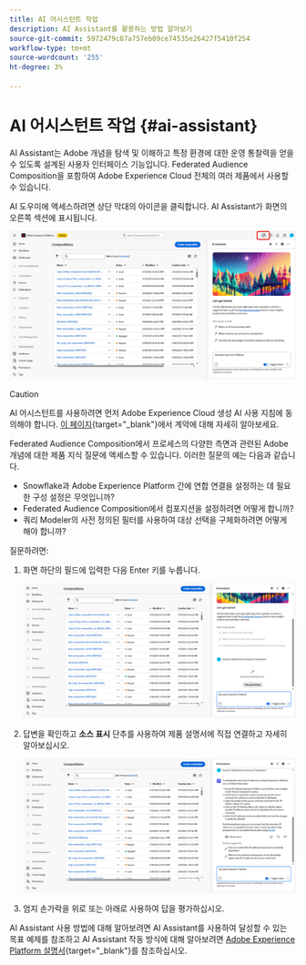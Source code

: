 ```yaml
---
title: AI 어시스턴트 작업
description: AI Assistant를 활용하는 방법 알아보기
source-git-commit: 5972479c87a757eb09ce74535e26427f5410f254
workflow-type: tm+mt
source-wordcount: '255'
ht-degree: 3%

---
```


# AI 어시스턴트 작업 {#ai-assistant}

AI Assistant는 Adobe 개념을 탐색 및 이해하고 특정 환경에 대한 운영 통찰력을 얻을 수 있도록 설계된 사용자 인터페이스 기능입니다. Federated Audience Composition을 포함하여 Adobe Experience Cloud 전체의 여러 제품에서 사용할 수 있습니다.

AI 도우미에 액세스하려면 상단 막대의 아이콘을 클릭합니다. AI Assistant가 화면의 오른쪽 섹션에 표시됩니다.

![](assets/do-not-localize/ai-assistant-open.png)


>[!CAUTION]
>
>AI 어시스턴트를 사용하려면 먼저 Adobe Experience Cloud 생성 AI 사용 지침에 동의해야 합니다. [이 페이지](https://experienceleague.adobe.com/en/docs/experience-platform/ai-assistant/home){target="_blank"}에서 계약에 대해 자세히 알아보세요.

Federated Audience Composition에서 프로세스의 다양한 측면과 관련된 Adobe 개념에 대한 제품 지식 질문에 액세스할 수 있습니다. 이러한 질문의 예는 다음과 같습니다.

* Snowflake과 Adobe Experience Platform 간에 연합 연결을 설정하는 데 필요한 구성 설정은 무엇입니까?
* Federated Audience Composition에서 컴포지션을 설정하려면 어떻게 합니까?
* 쿼리 Modeler의 사전 정의된 필터를 사용하여 대상 선택을 구체화하려면 어떻게 해야 합니까?

질문하려면:

1. 화면 하단의 필드에 입력한 다음 Enter 키를 누릅니다.

   ![](assets/do-not-localize/ai-assistant-ask.png)

1. 답변을 확인하고 **소스 표시** 단추를 사용하여 제품 설명서에 직접 연결하고 자세히 알아보십시오.

   ![](assets/do-not-localize/ai-assistant-answer.png)

1. 엄지 손가락을 위로 또는 아래로 사용하여 답을 평가하십시오.

AI Assistant 사용 방법에 대해 알아보려면 AI Assistant를 사용하여 달성할 수 있는 목표 예제를 참조하고 AI Assistant 작동 방식에 대해 알아보려면 [Adobe Experience Platform 설명서](https://experienceleague.adobe.com/en/docs/experience-platform/ai-assistant/home){target="_blank"}를 참조하십시오.
